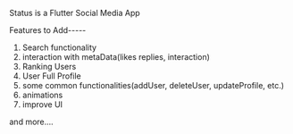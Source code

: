 Status is a Flutter Social Media App


Features to Add-----

1. Search functionality
2. interaction with metaData(likes replies, interaction)
3. Ranking Users
4. User Full Profile
5. some common functionalities(addUser, deleteUser, updateProfile, etc.)
6. animations
7. improve UI

and more....
